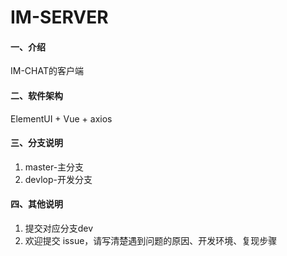 # IM-SERVER

#### 一、介绍
IM-CHAT的客户端

#### 二、软件架构
ElementUI + Vue + axios

#### 三、分支说明
1.  master-主分支
2.  devlop-开发分支

#### 四、其他说明

1.  提交对应分支dev
2.  欢迎提交 issue，请写清楚遇到问题的原因、开发环境、复现步骤
